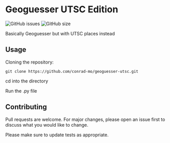 # Geoguesser UTSC Edition
![GitHub issues](https://img.shields.io/github/issues/conrad-mo/geoguesser-utsc.svg)
![GitHub size](https://img.shields.io/github/repo-size/conrad-mo/geoguesser-utsc.svg)


Basically Geoguesser but with UTSC places instead

## Usage

Cloning the repository:

```
git clone https://github.com/conrad-mo/geoguesser-utsc.git
```

cd into the directory

Run the .py file

## Contributing

Pull requests are welcome. For major changes, please open an issue first to discuss what you would like to change.

Please make sure to update tests as appropriate.